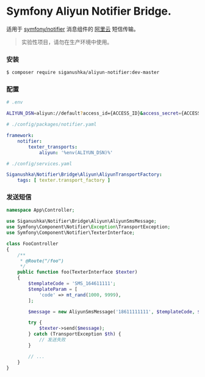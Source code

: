 # Symfony Aliyun Notifier Bridge.

适用于 [symfony/notifier](https://symfony.com/doc/current/notifier.html) 消息组件的 [阿里云](https://help.aliyun.com/document_detail/101414.html) 短信传输。

> 实验性项目，请勿在生产环境中使用。

### 安装

```bash
$ composer require siganushka/aliyun-notifier:dev-master
```

### 配置

```bash
# .env

ALIYUN_DSN=aliyun://default?access_id={ACCESS_ID}&access_secret={ACCESS_SECRET}&sign_name={SIGN_NAME}
```

```yaml
# ./config/packages/notifier.yaml

framework:
    notifier:
        texter_transports:
            aliyun: '%env(ALIYUN_DSN)%'
```

```yaml
# ./config/services.yaml

Siganushka\Notifier\Bridge\Aliyun\AliyunTransportFactory:
    tags: [ texter.transport_factory ]
```

### 发送短信

```php
namespace App\Controller;

use Siganushka\Notifier\Bridge\Aliyun\AliyunSmsMessage;
use Symfony\Component\Notifier\Exception\TransportException;
use Symfony\Component\Notifier\TexterInterface;

class FooController
{
    /**
     * @Route("/foo")
     */
    public function foo(TexterInterface $texter)
    {
        $templateCode = 'SMS_164611111';
        $templateParam = [
            'code' => mt_rand(1000, 9999),
        ];

        $message = new AliyunSmsMessage('18611111111', $templateCode, $templateParam);

        try {
            $texter->send($message);
        } catch (TransportException $th) {
            // 发送失败
        }

        // ...
    }
}
```

